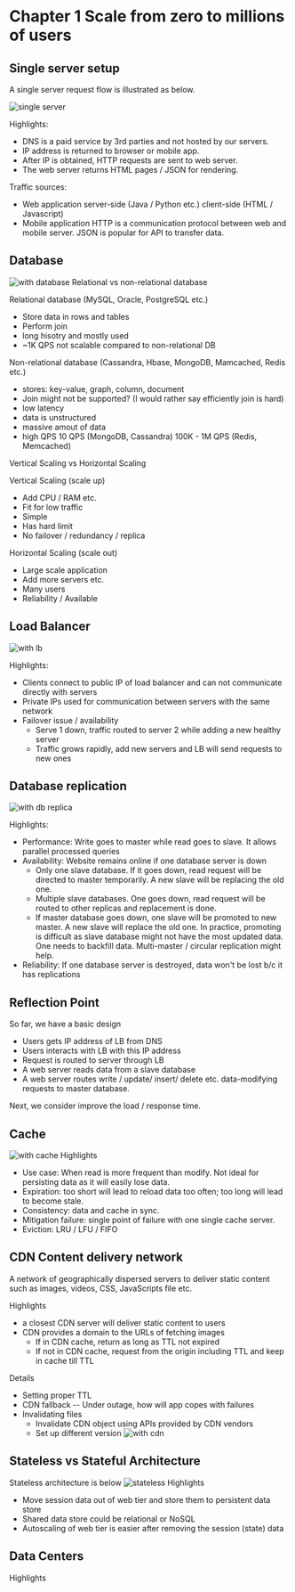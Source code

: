 # Chapter 1 Scale from zero to millions of users
## Single server setup
A single server request flow is illustrated as below.

![single server](https://github.com/XuGaoUCI/SystemDesign/blob/main/images/chap1_simple_request_flow.PNG)

Highlights:
- DNS is a paid service by 3rd parties and not hosted by our servers.
- IP address is returned to browser or mobile app.
- After IP is obtained, HTTP requests are sent to web server.
- The web server returns HTML pages / JSON for rendering.

Traffic sources:
- Web application
server-side (Java / Python etc.)
client-side (HTML / Javascript)
- Mobile application
HTTP is a communication protocol between web and mobile server. JSON is popular for API to transfer data.
## Database
![with database](https://github.com/XuGaoUCI/SystemDesign/blob/main/images/chap1_simple_request_db.PNG)
Relational vs non-relational database

Relational database (MySQL, Oracle, PostgreSQL etc.)
- Store data in rows and tables
- Perform join 
- long hisotry and mostly used 
- ~1K QPS not scalable compared to non-relational DB

Non-relational database (Cassandra, Hbase, MongoDB, Mamcached, Redis etc.)
- stores: key-value, graph, column, document
- Join might not be supported? (I would rather say efficiently join is hard)
- low latency
- data is unstructured 
- massive amout of data 
- high QPS 10 QPS (MongoDB, Cassandra) 100K - 1M QPS (Redis, Memcached)

Vertical Scaling vs Horizontal Scaling

Vertical Scaling (scale up)
- Add CPU / RAM etc.
- Fit for low traffic 
- Simple
- Has hard limit 
- No failover / redundancy / replica

Horizontal Scaling (scale out)
- Large scale application
- Add more servers etc.
- Many users
- Reliability / Available 

## Load Balancer
![with lb](https://github.com/XuGaoUCI/SystemDesign/blob/main/images/chap_simple_lb.PNG)

Highlights:
- Clients connect to public IP of load balancer and can not communicate directly with servers
- Private IPs used for communication between servers with the same network
- Failover issue / availability 
  - Serve 1 down, traffic routed to server 2 while adding a new healthy server
  - Traffic grows rapidly, add new servers and LB will send requests to new ones

## Database replication
![with db replica](https://github.com/XuGaoUCI/SystemDesign/blob/main/images/chap1_simple_db_replica.PNG)

Highlights:
- Performance: Write goes to master while read goes to slave. It allows parallel processed queries 
- Availability: Website remains online if one database server is down
  - Only one slave database. If it goes down, read request will be directed to master temporarily. A new slave will be replacing the old one. 
  - Multiple slave databases. One goes down, read request will be routed to other replicas and replacement is done.
  - If master database goes down, one slave will be promoted to new master. A new slave will replace the old one. In practice, promoting is difficult as slave database might not have the most updated data. One needs to backfill data. Multi-master / circular replication might help.
- Reliability: If one database server is destroyed, data won't be lost b/c it has replications

## Reflection Point
So far, we have a basic design 
- Users gets IP address of LB from DNS
- Users interacts with LB with this IP address
- Request is routed to server through LB
- A web server reads data from a slave database
- A web server routes write / update/ insert/ delete etc. data-modifying requests to master database.

Next, we consider improve the load / response time.
## Cache
![with cache](https://github.com/XuGaoUCI/SystemDesign/blob/main/images/chap1_simple_cache.PNG)
Highlights
- Use case: When read is more frequent than modify. Not ideal for persisting data as it will easily lose data.
- Expiration: too short will lead to reload data too often; too long will lead to become stale.
- Consistency: data and cache in sync.
- Mitigation failure: single point of failure with one single cache server.
- Eviction: LRU / LFU / FIFO
## CDN Content delivery network
A network of geographically dispersed servers to deliver static content such as images, videos, CSS, JavaScripts file etc.

Highlights
- a closest CDN server will deliver static content to users
- CDN provides a domain to the URLs of fetching images 
  - If in CDN cache, return as long as TTL not expired
  - If not in CDN cache, request from the origin including TTL and keep in cache till TTL

Details
- Setting proper TTL
- CDN fallback -- Under outage, how will app copes with failures 
- Invalidating files
  - Invalidate CDN object using APIs provided by CDN vendors
  - Set up different version
![with cdn](https://github.com/XuGaoUCI/SystemDesign/blob/main/images/chap1_simple_cdn.PNG)
## Stateless vs Stateful Architecture
Stateless architecture is below
![stateless](https://github.com/XuGaoUCI/SystemDesign/blob/main/images/chap1_simple_stateless.PNG)
Highlights
- Move session data out of web tier and store them to persistent data store
- Shared data store could be relational or NoSQL 
- Autoscaling of web tier is easier after removing the session (state) data
## Data Centers
Highlights
